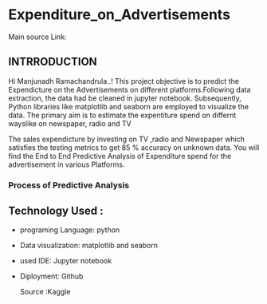 # Expenditure_on_Advertisements

Main source Link:
## INTRRODUCTION 
Hi Manjunadh Ramachandrula..! This project objective is to predict the Expendicture on the Advertisements on different platforms.Following data extraction, the data had  be cleaned in jupyter notebook. Subsequently, Python libraries like matplotlib and seaborn are employed to visualize the data. The primary aim is to estimate the expentiture spend on differnt wayslike on newspaper, radio and TV

The sales expendicture by investing on TV ,radio and Newspaper which satisfies the testing metrics to get 85 % accuracy on unknown data.
You will find the End to End Predictive Analysis of Expenditure spend for the advertisement in various Platforms.

### Process of Predictive Analysis


## Technology Used :
- programing Language: python
- Data visualization: matplotlib and seaborn
- used IDE: Jupyter notebook
- Diployment: Github

  Source :Kaggle
  
